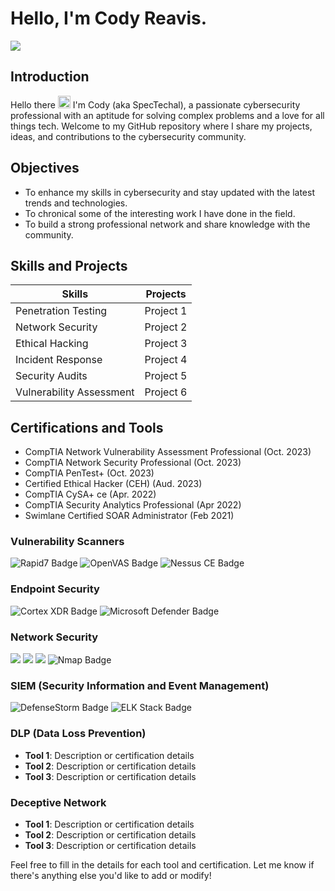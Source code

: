 # Hello, I'm Cody Reavis.

<a href="https://www.linkedin.com/in/crsecurity"><img src="https://img.shields.io/badge/-LinkedIn-0072b1?&style=for-the-badge&logo=linkedin&logoColor=white" /></a>

## Introduction
Hello there <img src="https://slackmojis.com/emojis/1532-lightsaber/download" alt="Lightsaber" width="20" height="20" /> I'm Cody (aka SpecTechal), a passionate cybersecurity professional with an aptitude for solving complex problems and a love for all things tech. Welcome to my GitHub repository where I share my projects, ideas, and contributions to the cybersecurity community.

## Objectives
- To enhance my skills in cybersecurity and stay updated with the latest trends and technologies.
- To chronical some of the interesting work I have done in the field.
- To build a strong professional network and share knowledge with the community.

## Skills and Projects

| **Skills**                | **Projects**                                                                 |
|---------------------------|------------------------------------------------------------------------------|
| Penetration Testing       | Project 1                        |
| Network Security          | Project 2                        |
| Ethical Hacking           | Project 3                        |
| Incident Response         | Project 4                        |
| Security Audits           | Project 5                        |
| Vulnerability Assessment  | Project 6                        |

## Certifications and Tools
- CompTIA Network Vulnerability Assessment Professional (Oct. 2023)
- CompTIA Network Security Professional (Oct. 2023)
- CompTIA PenTest+ (Oct. 2023)
- Certified Ethical Hacker (CEH) (Aud. 2023)
- CompTIA CySA+ ce (Apr. 2022)
- CompTIA Security Analytics Professional (Apr 2022)
- Swimlane Certified SOAR Administrator (Feb 2021)

### Vulnerability Scanners
<img src="https://img.shields.io/badge/-Rapid7-0072b1?&style=for-the-badge&logo=rapid7&logoColor=white" alt="Rapid7 Badge" /> <img src="https://img.shields.io/badge/-OpenVAS-0072b1?&style=for-the-badge&logo=openvas&logoColor=white" alt="OpenVAS Badge" /> <img src="https://img.shields.io/badge/-Nessus%20CE-0072b1?&style=for-the-badge&logo=nessus&logoColor=white" alt="Nessus CE Badge" />

### Endpoint Security
<img src="https://img.shields.io/badge/-Cortex%20XDR-EF3B2D?&style=for-the-badge&logo=cortex-xdr&logoColor=white" alt="Cortex XDR Badge" /> <img src="https://img.shields.io/badge/-Microsoft%20Defender-EF3B2D?&style=for-the-badge&logo=microsoft-defender&logoColor=white" alt="Microsoft Defender Badge" />


### Network Security
<img src="https://img.shields.io/badge/-Security%20Onion-0072b1?&style=for-the-badge&logo=security-onion&logoColor=red" /> <img src="https://img.shields.io/badge/-Wireshark-0072b1?&style=for-the-badge&logo=wireshark&logoColor=white" /> <img src="https://img.shields.io/badge/-Suricata-EF3B2D?&style=for-the-badge&logo=Suricata&logoColor=white" /> <img src="https://img.shields.io/badge/-Nmap-EF3B2D?&style=for-the-badge&logo=nmap&logoColor=white" alt="Nmap Badge" />

### SIEM (Security Information and Event Management)
<img src="https://img.shields.io/badge/-DefenseStorm-0072b1?&style=for-the-badge&logo=defensestorm&logoColor=white" alt="DefenseStorm Badge" /> <img src="https://img.shields.io/badge/-ELK%20Stack-0072b1?&style=for-the-badge&logo=elk-stack&logoColor=white" alt="ELK Stack Badge" /> 

### DLP (Data Loss Prevention)
- **Tool 1**: Description or certification details
- **Tool 2**: Description or certification details
- **Tool 3**: Description or certification details

### Deceptive Network
- **Tool 1**: Description or certification details
- **Tool 2**: Description or certification details
- **Tool 3**: Description or certification details

Feel free to fill in the details for each tool and certification. Let me know if there's anything else you'd like to add or modify!
